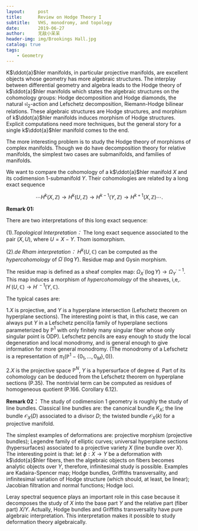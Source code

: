 ```yaml
---
layout:     post
title:      Review on Hodge Theory I
subtitle:   VHS, monodromy, and topology
date:       2019-06-27
author:     无敌小呆呆
header-img: img/Brookings Hall.jpg
catalog: true
tags:
    - Geometry
---
```








K$\ddot{a}$hler manifolds, in particular projective manifolds, are excellent objects whose geometry has more algebraic structures. The interplay between differential geometry and algebra leads to the Hodge theory of k$\ddot{a}$hler manifolds which states the algebraic structures on the cohomology groups: Hodge decomposition and Hodge diamonds, the natural $\mathfrak{sl}_2$-action and Lefschetz decomposition, Riemann-Hodge bilinear relations. These algebraic structures are Hodge structures, and morphism of k$\ddot{a}$hler manifolds induces morphism of Hodge structures. Explicit computations need more techniques, but the general story for a single k$\ddot{a}$hler manifold comes to the end.



The more interesting problem is to study the Hodge theory of morphisms of complex manifolds. Though we do have decomposition theory for relative manifolds, the simplest two cases are submanifolds, and families of manifolds.

We want to compare the cohomology of a k$\ddot{a}$hler manifold $X$ and its codimension $1$-submanifold $Y$. Their cohomologies are related by a long exact sequence

$$\cdots H^k(X,\mathbb{Z})\to H^k(U,\mathbb{Z})\to H^{k-1}(Y,\mathbb{Z})\to H^{k+1}(X,\mathbb{Z})\cdots.$$

**Remark 01:**

There are two interpretations of this long exact sequence:

(1).*Topological Interpretation：*  The long exact sequence associated to the pair $(X,U)$, where $U=X-Y$. Thom isomorphism.

(2).*de Rham interpretation：*  $H^k(U,\mathbb{C})$ can be computed as the *hypercohomology* of $\Omega^\cdot(\log Y)$. Residue map and Gysin morphism.

The residue map is defined as a sheaf complex map: $\Omega_X^\cdot(\log Y)\to\Omega^{\cdot-1}_Y$. This map induces a morphism of *hypercohomology* of the sheaves, i,e,. $H^\cdot(U,\mathbb{C})\to H^{\cdot-1}(Y,\mathbb{C})$.

The typical cases are:

1.$X$ is projective, and $Y$ is a hyperplane intersection (Lefschetz theorem on hyperplane sections). The interesting point is that, in this case, we can always put $Y$ in a Lefschetz pencil(a family of hyperplane sections parameterized by $\mathbb{P}^1$ with only finitely many singular fiber whose only singular point is ODP). Lefschetz pencils are easy enough to study the local degeneration and local monodromy, and is general enough to give information for more general monodromy. (The monodromy of a Lefschetz is a representation of $\pi_1(\mathbb{P}^1-\{0_1,...,0_M\},0)$).

2.$X$ is the projective space $\mathbb{P}^N$, $Y$ is a hypersurface of degree $d$. Part of its cohomology can be deduced from the Lefschetz theorem on hyperplane sections (P.35). The nontrivial term can be computed as residues of homogeneous quotient (P.166. Corollary 6.12).

**Remark 02：**
The study of codimension $1$ geometry is roughly the study of line bundles. Classical line bundles are: the canonical bundle $K_X$; the line bundle $\mathcal{O}_{X}(D)$ associated to a divisor $D$; the twisted bundle $\mathcal{O}_X(k)$ for a projective manifold.

The simplest examples of deformations are: projective morphism (projective bundles); Legendre family of elliptic curves; universal hyperplane sections (hypersurfaces) associated to a projective variety $X$ (line bundle over $X$). The interesting point is that: let  $\phi:X\to Y$ be a deformation with   k$\ddot{a}$hler fibers, then the algebraic objects on fibers becomes analytic objects over $Y$, therefore, infinitesimal study is possible. Examples are Kadaira-Spencer map; Hodge bundles, Griffiths transversality, and infinitesimal variation of Hodge structure (which should, at least, be linear); Jacobian filtration and normal functions; Hodge loci.

Leray spectral sequence plays an important role in this case because it decomposes the study of $X$ into the base part $Y$ and the relative part (fiber part) $X/Y$. Actually, Hodge bundles and Griffiths transversality have pure algebraic interpretation. This interpretation makes it possible to study deformation theory algebraically.
